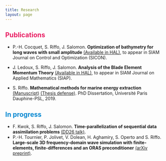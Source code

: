 ```yaml
---
title: Research
layout: page
---
```


## <strong style="color:#E91E63">Publications</strong>

+ P.-H. Cocquet, S. Riffo, J. Salomon. 
**Optimization of bathymetry for long waves with small amplitude** 
<a href="https://hal.archives-ouvertes.fr/hal-02511976" target="_blank">(Available in HAL)</a>,	to appear in SIAM Journal on Control and Optimization (SICON).
+ J. Ledoux, S. Riffo, J. Salomon. 
**Analysis of the Blade Element Momentum Theory** 
<a href="https://hal.archives-ouvertes.fr/hal-02550763" target="_blank">(Available in HAL)</a>, to appear in SIAM Journal on Applied Mathematics (SIAP).

+ S. Riffo. 
**Mathematical methods for marine energy extraction** 
<a href="https://tel.archives-ouvertes.fr/tel-02446450" target="_blank">(Manuscript)</a> 
<a href="https://sebastianriffo.github.io/docs/slides/2019-10_defense_SRR.pdf" target="_blank">(Thesis defense)</a>. PhD Dissertation, Université Paris Dauphine-PSL, 2019.


## <strong style="color:#0288D1">In progress</strong>

+ F. Kwok, S. Riffo, J. Salomon. 
**Time-parallelization of sequential data assimilation problems**
<a href="https://sebastianriffo.github.io/docs/slides/2020-12-DD26_SRR.pdf" target="_blank">(DD26 talk)</a>.
+ P.-H. Tournier, P. Jolivet, V. Dolean, H. Aghamiry, S. Operto and S. Riffo. 
**Large-scale 3D frequency-domain wave simulation with finite-elements, finite-differences and an ORAS preconditioner** 
<a href="https://arxiv.org/abs/2103.14921" target="_blank">(arXiv preprint)</a>.
					
